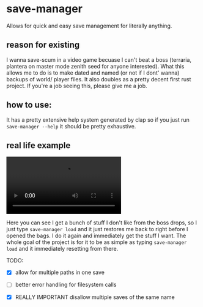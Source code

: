 # save-manager

Allows for quick and easy save management for literally anything.

## reason for existing

I wanna save-scum in a video game becuase I can't beat a boss (terraria,
plantera on master mode zenith seed for anyone interested). What this allows
me to do is to make dated and named (or not if I dont' wanna) backups of world/
player files. It also doubles as a pretty decent first rust project. If you're
a job seeing this, please give me a job.

## how to use:

It has a pretty extensive help system generated by clap so if you just run
`save-manager --help` it should be pretty exhaustive.

## real life example

<video src="https://github.com/andOrlando/save-manager/assets/59105749/4d6dc29d-9464-4ead-bdf3-abd6a6d47e74"></video>

Here you can see I get a bunch of stuff I don't like from the boss drops, so I
just type `save-manager load` and it just restores me back to right before I
opened the bags. I do it again and immediately get the stuff I want. The whole
goal of the project is for it to be as simple as typing `save-manager load` and
it immediately resetting from there.

TODO:
- [X] allow for multiple paths in one save
- [ ] better error handling for filesystem calls
- [X] REALLY IMPORTANT disallow multiple saves of the same name

